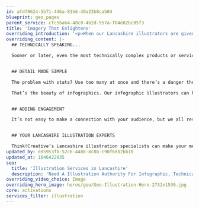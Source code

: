 ```yaml
---
id: afdf8624-5b71-446a-81b6-40a23b8cab04
blueprint: geo_pages
parent_service: cfc5ba64-48c0-4b2d-957a-f04e82bc05f3
title: 'Imagery That Enlightens'
overriding_introduction: '<p>When our Lancashire illustrators are given a new challenge, their first question they ask is “Why?”. You see, illustration can do far more than simply make a digital or print page pop. It can explain, enlighten, inform. And it can do it all in a way that engages, and keeps readers reading. So, when you need illustration for your Lancashire business, ask yourself what job you need it to do, then call us.</p>'
overriding_content: |-
  ## TECHNICALLY SPEAKING...

  Sooner or later, even the most technically complex products or services need to be made clear to an audience that needs to understand what you do before they buy it. That’s not dumbing down. It’s simply explaining yourself. And there’s no better way of doing that than via technical illustration. Talk to us now about technical illustration services in Lancashire that include instruction manuals, assembly instructions, maps, marketing materials and more.


  ## DETAIL MADE SIMPLE

  The problem with stats? Use too many at once and there’s a danger they lose impact while your reader nods off.

  That’s the beauty of infographics. Our infographic illustrators can help you explain any number of complex points simply, bringing data to life in an exciting, engaging way. Find out more about our Lancashire infographic illustration services.


  ## ADDING ENGAGEMENT

  It’s not easy to make a connection with your audience, but we all respond better to a business that knows how to relate to us. One way of creating that personal feel is with a character who can act as the representative of your brand, service or campaign. Internally or externally, the right character illustrations can help your communications hit home. But which character? For inspiration, talk to the character illustration team at our Lancashire office.


  ## YOUR LANCASHIRE ILLUSTRATION EXPERTS

  Think!Creative’s Lancashire illustration specialists can make your messages simpler, your web pages more engaging and your campaigns more enlightening. To find out what we can do for you, [talk to us now about your project.](/contact)
updated_by: e85953fb-52c6-4488-8c8b-c90f68b2bb10
updated_at: 1646422035
seo:
  title: 'Illustration Services in Lancashire'
  description: 'Need A Illustration Authority For Infographic, Technical and Character Illustration? Call Think!Creative’s Lancashire Illustration Experts on 01253 297900'
overriding_video_choice: Image
overriding_hero_image: heros/geo/Geo-Illustration-Hero-2732x1536.jpg
core: activations
services_filter: illustration
---
```

